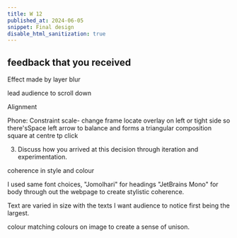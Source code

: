 ```yaml
---
title: W 12
published_at: 2024-06-05
snippet: Final design
disable_html_sanitization: true
---
```






## feedback that you received

Effect made by
layer blur


lead audience to scroll down 

Alignment

Phone:
Constraint scale- change frame
locate overlay on left or tight side so there'sSpace left
arrow to balance and forms a triangular composition
square at centre tp click


3. Discuss how you arrived at this decision through iteration and experimentation. 


coherence in style and colour

I used same font choices, "Jomolhari" for headings "JetBrains Mono" for body through out the webpage to create stylistic coherence.

Text are varied in size with the texts I want audience to notice first being the largest.


colour matching colours on image to create a sense of unison.


